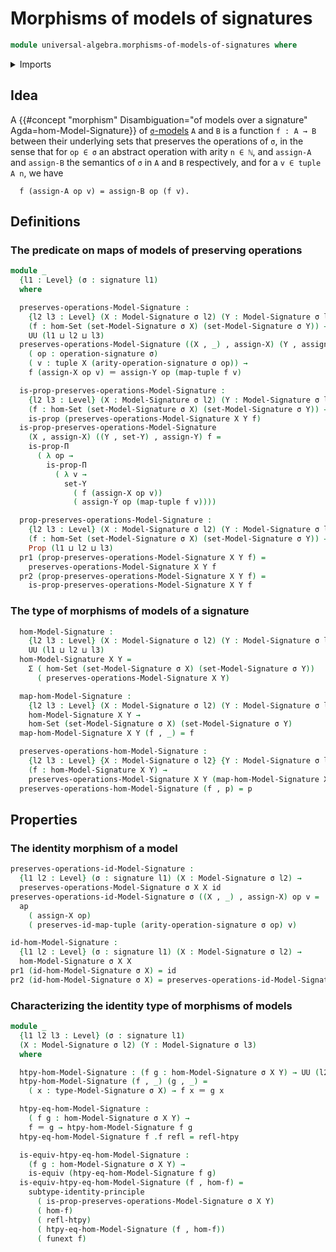 # Morphisms of models of signatures

```agda
module universal-algebra.morphisms-of-models-of-signatures where
```

<details><summary>Imports</summary>

```agda
open import foundation.action-on-identifications-functions
open import foundation.dependent-pair-types
open import foundation.function-extensionality
open import foundation.fundamental-theorem-of-identity-types
open import foundation.sets
open import foundation.subtype-identity-principle
open import foundation.torsorial-type-families
open import foundation.universe-levels

open import foundation-core.equivalences
open import foundation-core.function-types
open import foundation-core.homotopies
open import foundation-core.identity-types
open import foundation-core.propositions

open import lists.functoriality-tuples
open import lists.tuples

open import universal-algebra.models-of-signatures
open import universal-algebra.signatures
```

</details>

## Idea

A
{{#concept "morphism" Disambiguation="of models over a signature" Agda=hom-Model-Signature}}
of [`σ`-models](universal-algebra.models-of-signatures.md) `A` and `B` is a
function `f : A → B` between their underlying sets that preserves the operations
of `σ`, in the sense that for `op ∈ σ` an abstract operation with arity `n ∈ ℕ`,
and `assign-A` and `assign-B` the semantics of `σ` in `A` and `B` respectively,
and for a `v ∈ tuple A n`, we have

```text
  f (assign-A op v) = assign-B op (f v).
```

## Definitions

### The predicate on maps of models of preserving operations

```agda
module _
  {l1 : Level} (σ : signature l1)
  where

  preserves-operations-Model-Signature :
    {l2 l3 : Level} (X : Model-Signature σ l2) (Y : Model-Signature σ l3)
    (f : hom-Set (set-Model-Signature σ X) (set-Model-Signature σ Y)) →
    UU (l1 ⊔ l2 ⊔ l3)
  preserves-operations-Model-Signature ((X , _) , assign-X) (Y , assign-Y) f =
    ( op : operation-signature σ)
    ( v : tuple X (arity-operation-signature σ op)) →
    f (assign-X op v) ＝ assign-Y op (map-tuple f v)

  is-prop-preserves-operations-Model-Signature :
    {l2 l3 : Level} (X : Model-Signature σ l2) (Y : Model-Signature σ l3)
    (f : hom-Set (set-Model-Signature σ X) (set-Model-Signature σ Y)) →
    is-prop (preserves-operations-Model-Signature X Y f)
  is-prop-preserves-operations-Model-Signature
    (X , assign-X) ((Y , set-Y) , assign-Y) f =
    is-prop-Π
      ( λ op →
        is-prop-Π
          ( λ v →
            set-Y
              ( f (assign-X op v))
              ( assign-Y op (map-tuple f v))))

  prop-preserves-operations-Model-Signature :
    {l2 l3 : Level} (X : Model-Signature σ l2) (Y : Model-Signature σ l3)
    (f : hom-Set (set-Model-Signature σ X) (set-Model-Signature σ Y)) →
    Prop (l1 ⊔ l2 ⊔ l3)
  pr1 (prop-preserves-operations-Model-Signature X Y f) =
    preserves-operations-Model-Signature X Y f
  pr2 (prop-preserves-operations-Model-Signature X Y f) =
    is-prop-preserves-operations-Model-Signature X Y f
```

### The type of morphisms of models of a signature

```agda
  hom-Model-Signature :
    {l2 l3 : Level} (X : Model-Signature σ l2) (Y : Model-Signature σ l3) →
    UU (l1 ⊔ l2 ⊔ l3)
  hom-Model-Signature X Y =
    Σ ( hom-Set (set-Model-Signature σ X) (set-Model-Signature σ Y))
      ( preserves-operations-Model-Signature X Y)

  map-hom-Model-Signature :
    {l2 l3 : Level} (X : Model-Signature σ l2) (Y : Model-Signature σ l3) →
    hom-Model-Signature X Y →
    hom-Set (set-Model-Signature σ X) (set-Model-Signature σ Y)
  map-hom-Model-Signature X Y (f , _) = f

  preserves-operations-hom-Model-Signature :
    {l2 l3 : Level} {X : Model-Signature σ l2} {Y : Model-Signature σ l3} →
    (f : hom-Model-Signature X Y) →
    preserves-operations-Model-Signature X Y (map-hom-Model-Signature X Y f)
  preserves-operations-hom-Model-Signature (f , p) = p
```

## Properties

### The identity morphism of a model

```agda
preserves-operations-id-Model-Signature :
  {l1 l2 : Level} (σ : signature l1) (X : Model-Signature σ l2) →
  preserves-operations-Model-Signature σ X X id
preserves-operations-id-Model-Signature σ ((X , _) , assign-X) op v =
  ap
    ( assign-X op)
    ( preserves-id-map-tuple (arity-operation-signature σ op) v)

id-hom-Model-Signature :
  {l1 l2 : Level} (σ : signature l1) (X : Model-Signature σ l2) →
  hom-Model-Signature σ X X
pr1 (id-hom-Model-Signature σ X) = id
pr2 (id-hom-Model-Signature σ X) = preserves-operations-id-Model-Signature σ X
```

### Characterizing the identity type of morphisms of models

```agda
module _
  {l1 l2 l3 : Level} (σ : signature l1)
  (X : Model-Signature σ l2) (Y : Model-Signature σ l3)
  where

  htpy-hom-Model-Signature : (f g : hom-Model-Signature σ X Y) → UU (l2 ⊔ l3)
  htpy-hom-Model-Signature (f , _) (g , _) =
    ( x : type-Model-Signature σ X) → f x ＝ g x

  htpy-eq-hom-Model-Signature :
    ( f g : hom-Model-Signature σ X Y) →
    f ＝ g → htpy-hom-Model-Signature f g
  htpy-eq-hom-Model-Signature f .f refl = refl-htpy

  is-equiv-htpy-eq-hom-Model-Signature :
    (f g : hom-Model-Signature σ X Y) →
    is-equiv (htpy-eq-hom-Model-Signature f g)
  is-equiv-htpy-eq-hom-Model-Signature (f , hom-f) =
    subtype-identity-principle
      ( is-prop-preserves-operations-Model-Signature σ X Y)
      ( hom-f)
      ( refl-htpy)
      ( htpy-eq-hom-Model-Signature (f , hom-f))
      ( funext f)
```
